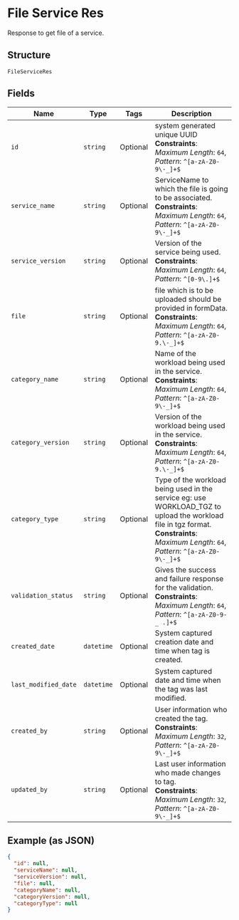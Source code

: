 
# File Service Res

Response to get file of a service.

## Structure

`FileServiceRes`

## Fields

| Name | Type | Tags | Description |
|  --- | --- | --- | --- |
| `id` | `string` | Optional | system generated unique UUID<br>**Constraints**: *Maximum Length*: `64`, *Pattern*: `^[a-zA-Z0-9\-_]+$` |
| `service_name` | `string` | Optional | ServiceName to which the file is going to be associated.<br>**Constraints**: *Maximum Length*: `64`, *Pattern*: `^[a-zA-Z0-9\-_]+$` |
| `service_version` | `string` | Optional | Version of the service being used.<br>**Constraints**: *Maximum Length*: `64`, *Pattern*: `^[0-9\.]+$` |
| `file` | `string` | Optional | file which is to be uploaded should be provided in formData.<br>**Constraints**: *Maximum Length*: `64`, *Pattern*: `^[a-zA-Z0-9.\-_]+$` |
| `category_name` | `string` | Optional | Name of the workload being used in the service.<br>**Constraints**: *Maximum Length*: `64`, *Pattern*: `^[a-zA-Z0-9\-_]+$` |
| `category_version` | `string` | Optional | Version of the workload being used in the service.<br>**Constraints**: *Maximum Length*: `64`, *Pattern*: `^[a-zA-Z0-9.\-_]+$` |
| `category_type` | `string` | Optional | Type of the workload being used in the service eg: use WORKLOAD_TGZ to upload the workload file in tgz format.<br>**Constraints**: *Maximum Length*: `64`, *Pattern*: `^[a-zA-Z0-9\-_]+$` |
| `validation_status` | `string` | Optional | Gives the success and failure response for the validation.<br>**Constraints**: *Maximum Length*: `64`, *Pattern*: `^[a-zA-Z0-9-_ .]+$` |
| `created_date` | `datetime` | Optional | System captured creation date and time when tag is created. |
| `last_modified_date` | `datetime` | Optional | System captured date and time when the tag was last modified. |
| `created_by` | `string` | Optional | User information who created the tag.<br>**Constraints**: *Maximum Length*: `32`, *Pattern*: `^[a-zA-Z0-9\-_]+$` |
| `updated_by` | `string` | Optional | Last user information who made changes to tag.<br>**Constraints**: *Maximum Length*: `32`, *Pattern*: `^[a-zA-Z0-9\-_]+$` |

## Example (as JSON)

```json
{
  "id": null,
  "serviceName": null,
  "serviceVersion": null,
  "file": null,
  "categoryName": null,
  "categoryVersion": null,
  "categoryType": null
}
```

